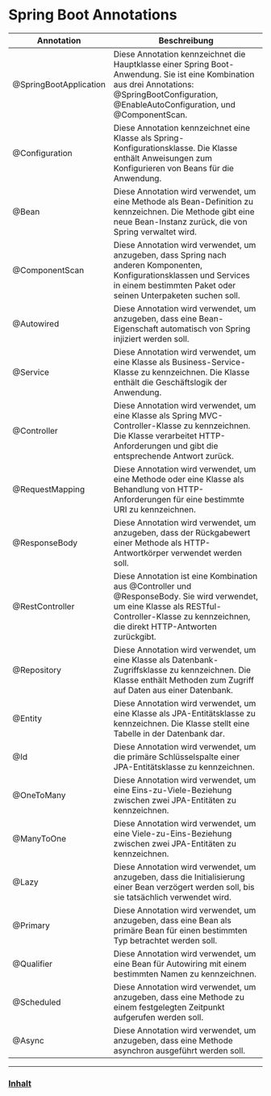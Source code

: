 # Spring Boot Annotations

| Annotation             | Beschreibung                                                                                                                                                                                      |
|------------------------|---------------------------------------------------------------------------------------------------------------------------------------------------------------------------------------------------|
| @SpringBootApplication | Diese Annotation kennzeichnet die Hauptklasse einer Spring Boot-Anwendung. Sie ist eine Kombination aus drei Annotations: @SpringBootConfiguration, @EnableAutoConfiguration, und @ComponentScan. |
| @Configuration         | Diese Annotation kennzeichnet eine Klasse als Spring-Konfigurationsklasse. Die Klasse enthält Anweisungen zum Konfigurieren von Beans für die Anwendung.                                          |
| @Bean                  | Diese Annotation wird verwendet, um eine Methode als Bean-Definition zu kennzeichnen. Die Methode gibt eine neue Bean-Instanz zurück, die von Spring verwaltet wird.                              |
| @ComponentScan         | Diese Annotation wird verwendet, um anzugeben, dass Spring nach anderen Komponenten, Konfigurationsklassen und Services in einem bestimmten Paket oder seinen Unterpaketen suchen soll.           |
| @Autowired             | Diese Annotation wird verwendet, um anzugeben, dass eine Bean-Eigenschaft automatisch von Spring injiziert werden soll.                                                                           |
| @Service               | Diese Annotation wird verwendet, um eine Klasse als Business-Service-Klasse zu kennzeichnen. Die Klasse enthält die Geschäftslogik der Anwendung.                                                 |
| @Controller            | Diese Annotation wird verwendet, um eine Klasse als Spring MVC-Controller-Klasse zu kennzeichnen. Die Klasse verarbeitet HTTP-Anforderungen und gibt die entsprechende Antwort zurück.            |
| @RequestMapping        | Diese Annotation wird verwendet, um eine Methode oder eine Klasse als Behandlung von HTTP-Anforderungen für eine bestimmte URI zu kennzeichnen.                                                   |
| @ResponseBody          | Diese Annotation wird verwendet, um anzugeben, dass der Rückgabewert einer Methode als HTTP-Antwortkörper verwendet werden soll.                                                                  |
| @RestController        | Diese Annotation ist eine Kombination aus @Controller und @ResponseBody. Sie wird verwendet, um eine Klasse als RESTful-Controller-Klasse zu kennzeichnen, die direkt HTTP-Antworten zurückgibt.  |
| @Repository            | Diese Annotation wird verwendet, um eine Klasse als Datenbank-Zugriffsklasse zu kennzeichnen. Die Klasse enthält Methoden zum Zugriff auf Daten aus einer Datenbank.                              |
| @Entity                | Diese Annotation wird verwendet, um eine Klasse als JPA-Entitätsklasse zu kennzeichnen. Die Klasse stellt eine Tabelle in der Datenbank dar.                                                      |
| @Id                    | Diese Annotation wird verwendet, um die primäre Schlüsselspalte einer JPA-Entitätsklasse zu kennzeichnen.                                                                                         |
| @OneToMany             | Diese Annotation wird verwendet, um eine Eins-zu-Viele-Beziehung zwischen zwei JPA-Entitäten zu kennzeichnen.                                                                                     |
| @ManyToOne             | Diese Annotation wird verwendet, um eine Viele-zu-Eins-Beziehung zwischen zwei JPA-Entitäten zu kennzeichnen.                                                                                     |
| @Lazy                  | Diese Annotation wird verwendet, um anzugeben, dass die Initialisierung einer Bean verzögert werden soll, bis sie tatsächlich verwendet wird.                                                     |
| @Primary               | Diese Annotation wird verwendet, um anzugeben, dass eine Bean als primäre Bean für einen bestimmten Typ betrachtet werden soll.                                                                   |
| @Qualifier             | Diese Annotation wird verwendet, um eine Bean für Autowiring mit einem bestimmten Namen zu kennzeichnen.                                                                                          |
| @Scheduled             | Diese Annotation wird verwendet, um anzugeben, dass eine Methode zu einem festgelegten Zeitpunkt aufgerufen werden soll.                                                                          |
| @Async                 | Diese Annotation wird verwendet, um anzugeben, dass eine Methode asynchron ausgeführt werden soll.                                                                                                |

--- 

### [Inhalt](../README.md)
